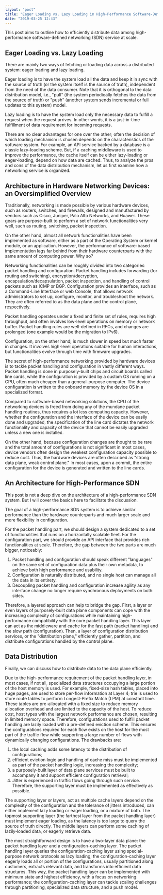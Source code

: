 ```yaml
---
layout: "post"
title: "Eager Loading vs. Lazy Loading in High-Performance Software-Defined Networking"
date: "2019-03-25 12:43"
---
```


This post aims to outline how to efficiently distribute data among high-performance software-defined networking (SDN) service at scale.

## Eager Loading vs. Lazy Loading
There are mainly two ways of fetching or loading data across a distributed system: eager loading and lazy loading.

Eager loading is to have the system load all the data and keep it in sync with the source of truth (or the system itself is the source of truth), independent from the need of the data consumer. Note that it is orthogonal to the data distribution model, i.e., "pull" (the system periodically fetches the data from the source of truth) or "push" (another system sends incremental or full updates to this system) model.

Lazy loading is to have the system load only the necessary data to fulfill a request when the request arrives. In other words, it is a just-in-time fulfillment of data requirement for incoming requests.

There are no clear advantages for one over the other; often the decision of which loading mechanism is chosen depends on the characteristics of the software system. For example, an API service backed by a database is a classic lazy-loading scheme. But, if a caching middleware is used to improve the performance, the cache itself can be either lazy-loading or eager-loading, depend on how data are cached. Thus, to analyze the pros and cons of the data distribution mechanism, let us first examine how a networking service is organized.

## Architecture in Hardware Networking Devices: an Oversimplified Overview
Traditionally, networking is made possible by various hardware devices, such as routers, switches, and firewalls, designed and manufactured by vendors such as Cisco, Juniper, Palo Alto Networks, and Huawei. These gears are purpose-built to perform a set of network functionalities very well, such as routing, switching, packet inspection.

On the other hand, almost all network functionalities have been implemented as software, either as a part of the Operating System or kernel module, or an application. However, the performance of software-based implementation lags far behind from their hardware counterparts with the same amount of computing power. Why so?

Networking functionalities can be roughly divided into two categories: packet handling and configuration. Packet handling includes forwarding (for routing and switching), encryption/decryption, encapsulation/decapsulation, packet inspection, and handling of control packets such as ICMP or BGP. Configuration provides an interface, such as a Command-Line Interface or web Console, that allows network administrators to set up, configure, monitor, and troubleshoot the network. They are often referred to as the data plane and the control plane, respectively.

Packet handling operates under a fixed and finite set of rules, requires high throughput, and often involves low-level operations on memory or network buffer. Packet handling rules are well-defined in RFCs, and changes are prolonged (one example would be the migration to IPv6).

Configuration, on the other hand, is much slower in speed but much faster in changes. It involves high-level operations suitable for human interactions, but functionalities evolve through time with firmware upgrades.

The secret of high-performance networking provided by hardware devices is to tackle packet handling and configuration in vastly different ways. Packet handling is done in purposely-built chips and circuit boards called line cards, while the configuration is provided by a custom OS running on a CPU, often much cheaper than a general-purpose computer. The device configuration is written to the onboard memory by the device OS in a specialized format.

Compared to software-based networking solutions, the CPU of the networking devices is freed from doing any of the mundane packet handling routines, thus requires a lot less computing capacity. However, whether the configuration and the interface of the device can be easily done and upgraded, the specification of the line card dictates the network functionality and capacity of the device that cannot be easily upgraded unless a new one is installed.

On the other hand, because configuration changes are thought to be rare and the total amount of configurations is not significant in most cases, device vendors often design the weakest configuration capacity possible to reduce cost. Thus, the hardware devices are often described as "strong data plane, weak control plane." In most cases, upon a commit, the entire configuration for the device is generated and written to the line cards.

## An Architecture for High-Performance SDN
This post is not a deep dive on the architecture of a high-performance SDN system. But I will cover the basics here to facilitate the discussion.

The goal of a high-performance SDN system is to achieve similar performance than the hardware counterparts and much larger scale and more flexibility in configuration.

For the packet handling part, we should design a system dedicated to a set of functionalities that runs on a horizontally scalable fleet. For the configuration part, we should provide an API interface that provides rich functionalities at scale. Therefore, the gap between the two parts are much bigger, noticeably:
1. Packet handling and configuration should speak different "languages" on the same set of configuration data plus their own metadata, to achieve both high performance and usability.
2. Configuration is naturally distributed, and no single host can manage all the data in its entirety.
3. Decoupling packet handling and configuration increase agility as any interface change no longer require synchronous deployments on both sides.

Therefore, a layered approach can help to bridge the gap. First, a layer or even layers of purposely-built data plane components can cope with the increasing complexity of configurations while maintaining high-performance compatibility with the core packet handling layer. This layer can act as the middleware and cache for the fast path (packet handling) and the slow path (configuration). Then, a layer of configuration distribution services, or the "distribution plane," efficiently gather, partition, and distribute configurations handled by the control plane.

## Data Distribution
Finally, we can discuss how to distribute data to the data plane efficiently.

Due to the high-performance requirement of the packet handling layer, in most cases, if not all, specialized data structures occupying a large portion of the host memory is used. For example, fixed-size hash tables, placed into huge pages, are used to store per-flow information at Layer 4; trie is used to store route tables to perform Longest-Prefix Match (LPM) at constant time. These tables are pre-allocated with a fixed size to reduce memory allocation overhead and are limited to the capacity of the host. To reduce cost, host types with the largest network performance are chosen, resulting in limited memory space. Therefore, configurations used to fulfill packet handling are lazily loaded with a pre-defined eviction scheme. This ensures the configurations required for each flow exists on the host for the most part of the traffic flow while supporting a large number of flows with dynamically changing configurations. The drawbacks are:
1. the local caching adds some latency to the distribution of configurations;
2. efficient eviction logic and handling of cache miss must be implemented as part of the packet handling logic, increasing the complexity;
3. a purposely-built layer of data plane services must be built to accompany it and support efficient configuration retrieval;
4. Jitter is experienced in traffic flows going through such service. Therefore, the supporting layer must be implemented as effectively as possible.

The supporting layer or layers, act as multiple cache layers depend on the complexity of the configuration and the tolerance of jitters introduced, can either implement lazy loading or eager loading, or a mixture of both. The topmost supporting layer (the farthest layer from the packet handling layer) must implement eager loading, as the latency is too large to query the source of truth directly. The middle layers can perform some caching of lazily-loaded data, or eagerly retrieve data.

The most straightforward design is to have a two-layer data plane: the packet handling layer and a configuration-caching layer. The packet handling layer queries the configuration-caching layer using special-purpose network protocols as lazy loading; the configuration-caching layer eagerly loads all or portion of the configurations, usually partitioned along customers, extracts relevant data, and transforms into efficient data structures. This way, the packet handling layer can be implemented with minimum state and highest efficiency, with a focus on networking performance; the configuration-caching layer can tackle scaling challenges through partitioning, specialized data structure, and a push model.

